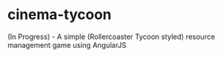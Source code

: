 # cinema-tycoon
(In Progress) - A simple (Rollercoaster Tycoon styled) resource management game using AngularJS
